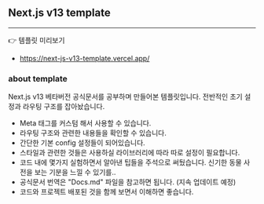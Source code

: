 ## Next.js v13 template

<hr/>

👉 템플릿 미리보기

- https://next-js-v13-template.vercel.app/

### about template

Next.js v13 베타버전 공식문서를 공부하며 만들어본 템플릿입니다. 전반적인 초기 설정과 라우팅 구조를 잡아놨습니다.

- Meta 태그를 커스텀 해서 사용할 수 있습니다.
- 라우팅 구조와 관련한 내용들을 확인할 수 있습니다.
- 간단한 기본 config 설정들이 되어있습니다.
- 스타일과 관련한 것들은 사용하실 라이브러리에 따라 따로 설정이 필요합니다.
- 코드 내에 몇가지 실험하면서 알아낸 팁들을 주석으로 써뒀습니다. 신기한 동물 사전을 보는 기분을 느낄 수 있기를..
- 공식문서 번역은 "Docs.md" 파일을 참고하면 됩니다. (지속 업데이트 예정)
- 코드와 프로젝트 배포된 것을 함께 보면서 이해하면 좋습니다.
